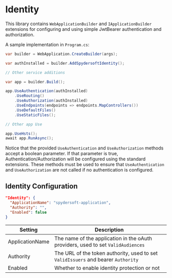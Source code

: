 # Identity

This library contains `WebApplicationBuilder` and `IApplicationBuilder` extensions for configuring and using simple JwtBearer authentication and authorization.

A sample implementation in `Program.cs`:

```csharp
var builder = WebApplication.CreateBuilder(args);

var authInstalled = builder.AddSpydersoftIdentity();

// Other service additions

var app = builder.Build();

app.UseAuthentication(authInstalled)
    .UseRouting()
    .UseAuthorization(authInstalled)
    .UseEndpoints(endpoints => endpoints.MapControllers())
    .UseDefaultFiles()
    .UseStaticFiles();

// Other app Use

app.UseHsts();
await app.RunAsync();

```

Notice that the provided `UseAuthentication` and `UseAuthorization` methods accept a boolean parameter. If that parameter is true, Authentication/Authorization will be configured using the standard extensions. These methods must be used to ensure that `UseAuthentication` and `UseAuthorization` are not called if no authentication is configured.

## Identity Configuration

```json
"Identity": {
  "ApplicationName": "spydersoft-application",
  "Authority": "",
  "Enabled": false
}
```

| Setting         | Description                                                                       |
| --------------- | --------------------------------------------------------------------------------- |
| ApplicationName | The name of the application in the oAuth providers, used to set `ValidAudiences`  |
| Authority       | The URL of the token authority, used to set `ValidIssuers` and bearer `Authority` |
| Enabled         | Whether to enable identity protection or not                                      |
